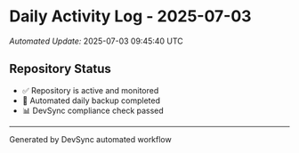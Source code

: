 # Daily Activity Log - 2025-07-03

*Automated Update:* 2025-07-03 09:45:40 UTC

## Repository Status
- ✅ Repository is active and monitored
- 🔄 Automated daily backup completed
- 📊 DevSync compliance check passed

---
Generated by DevSync automated workflow
